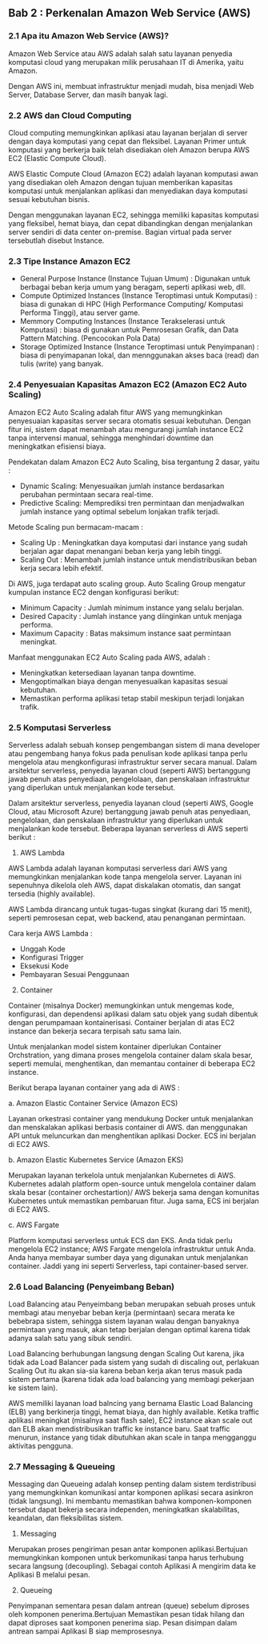 ## Bab 2 : Perkenalan Amazon Web Service (AWS)

### 2.1 Apa itu Amazon Web Service (AWS)?

Amazon Web Service atau AWS adalah salah satu layanan penyedia komputasi cloud yang merupakan milik perusahaan IT di Amerika, yaitu Amazon. 

Dengan AWS ini, membuat infrastruktur menjadi mudah, bisa menjadi Web Server, Database Server, dan masih banyak lagi.

### 2.2 AWS dan Cloud Computing

Cloud computing memungkinkan aplikasi atau layanan berjalan di server dengan daya komputasi yang cepat dan fleksibel. Layanan Primer untuk komputasi yang berkerja baik telah disediakan oleh Amazon berupa AWS EC2 (Elastic Compute Cloud).

AWS Elastic Compute Cloud (Amazon EC2) adalah layanan komputasi awan yang disediakan oleh Amazon dengan tujuan memberikan kapasitas komputasi untuk menjalankan aplikasi dan menyediakan daya komputasi sesuai kebutuhan bisnis.

Dengan menggunakan layanan EC2, sehingga memiliki kapasitas komputasi yang fleksibel, hemat biaya, dan cepat dibandingkan dengan menjalankan server sendiri di data center on-premise. Bagian virtual pada server tersebutlah disebut Instance.

### 2.3 Tipe Instance Amazon EC2

- General Purpose Instance (Instance Tujuan Umum) : Digunakan untuk berbagai beban kerja umum yang beragam, seperti aplikasi web, dll.
- Compute Optimized Instances (Instance Teroptimasi untuk Komputasi) : biasa di gunakan di HPC (High Performance Computing/ Komputasi Performa Tinggi), atau server game.
- Memmory Computing Instances (Instance Terakselerasi untuk Komputasi) : biasa di gunakan untuk Pemrosesan Grafik, dan Data Pattern Matching. (Pencocokan Pola Data)
- Storage Optimized Instance (Instance Teroptimasi untuk Penyimpanan) : biasa di penyimapanan lokal, dan mennggunakan akses baca (read) dan tulis (write) yang banyak.

### 2.4 Penyesuaian Kapasitas Amazon EC2 (Amazon EC2 Auto Scaling)

Amazon EC2 Auto Scaling adalah fitur AWS yang memungkinkan penyesuaian kapasitas server secara otomatis sesuai kebutuhan. Dengan fitur ini, sistem dapat menambah atau mengurangi jumlah instance EC2 tanpa intervensi manual, sehingga menghindari downtime dan meningkatkan efisiensi biaya.

Pendekatan dalam Amazon EC2 Auto Scaling, bisa tergantung 2 dasar, yaitu :
- Dynamic Scaling: Menyesuaikan jumlah instance berdasarkan perubahan permintaan secara real-time.
- Predictive Scaling: Memprediksi tren permintaan dan menjadwalkan jumlah instance yang optimal sebelum lonjakan trafik terjadi.

Metode Scaling pun bermacam-macam : 
- Scaling Up : Meningkatkan daya komputasi dari instance yang sudah berjalan agar dapat menangani beban kerja yang lebih tinggi.
- Scaling Out : Menambah jumlah instance untuk mendistribusikan beban kerja secara lebih efektif.

Di AWS, juga terdapat auto scaling group. Auto Scaling Group mengatur kumpulan instance EC2 dengan konfigurasi berikut:
- Minimum Capacity : Jumlah minimum instance yang selalu berjalan.
- Desired Capacity : Jumlah instance yang diinginkan untuk menjaga performa.
- Maximum Capacity : Batas maksimum instance saat permintaan meningkat.

Manfaat menggunakan EC2 Auto Scaling pada AWS, adalah :
- Meningkatkan ketersediaan layanan tanpa downtime.
- Mengoptimalkan biaya dengan menyesuaikan kapasitas sesuai kebutuhan.
- Memastikan performa aplikasi tetap stabil meskipun terjadi lonjakan trafik.

### 2.5 Komputasi Serverless

Serverless adalah sebuah konsep pengembangan sistem di mana developer atau pengembang hanya fokus pada penulisan kode aplikasi tanpa perlu mengelola atau mengkonfigurasi infrastruktur server secara manual. Dalam arsitektur serverless, penyedia layanan cloud (seperti AWS) bertanggung jawab penuh atas penyediaan, pengelolaan, dan penskalaan infrastruktur yang diperlukan untuk menjalankan kode tersebut. 

Dalam arsitektur serverless, penyedia layanan cloud (seperti AWS, Google Cloud, atau Microsoft Azure) bertanggung jawab penuh atas penyediaan, pengelolaan, dan penskalaan infrastruktur yang diperlukan untuk menjalankan kode tersebut. Beberapa layanan serverless di AWS seperti berikut :

1. AWS Lambda

AWS Lambda adalah layanan komputasi serverless dari AWS yang memungkinkan menjalankan kode tanpa mengelola server. Layanan ini sepenuhnya dikelola oleh AWS, dapat diskalakan otomatis, dan sangat tersedia (highly available).

AWS Lambda dirancang untuk tugas-tugas singkat (kurang dari 15 menit), seperti pemrosesan cepat, web backend, atau penanganan permintaan.

Cara kerja AWS Lambda :
- Unggah Kode
- Konfigurasi Trigger
- Eksekusi Kode
- Pembayaran Sesuai Penggunaan

2. Container 

Container (misalnya Docker) memungkinkan untuk mengemas kode, konfigurasi, dan dependensi aplikasi dalam satu objek yang sudah dibentuk dengan perumpamaan kontainerisasi. Container berjalan di atas EC2 instance dan bekerja secara terpisah satu sama lain.

Untuk menjalankan model sistem kontainer diperlukan Container Orchstration, yang dimana proses mengelola container dalam skala besar, seperti memulai, menghentikan, dan memantau container di beberapa EC2 instance.

Berikut berapa layanan container yang ada di AWS : 

a. Amazon Elastic Container Service (Amazon ECS) 

Layanan orkestrasi container yang mendukung Docker untuk menjalankan dan menskalakan aplikasi berbasis container di AWS. dan menggunakan API untuk meluncurkan dan menghentikan aplikasi Docker. ECS ini berjalan di EC2 AWS.

b. Amazon Elastic Kubernetes Service (Amazon EKS) 

Merupakan layanan terkelola untuk menjalankan Kubernetes di AWS. Kubernetes adalah platform open-source untuk mengelola container dalam skala besar (container orchestartion)/ AWS bekerja sama dengan komunitas Kubernetes untuk memastikan pembaruan fitur. Juga sama, ECS ini berjalan di EC2 AWS.

c. AWS Fargate

Platform komputasi serverless untuk ECS dan EKS. Anda tidak perlu mengelola EC2 instance; AWS Fargate mengelola infrastruktur untuk Anda. Anda hanya membayar sumber daya yang digunakan untuk menjalankan container. Jaddi yang ini seperti Serverless, tapi container-based server.

### 2.6 Load Balancing (Penyeimbang Beban)

Load Balancing atau Penyeimbang beban merupakan sebuah proses untuk membagi atau menyebar beban kerja (permintaan) secara merata ke bebebrapa sistem, sehingga sistem layanan walau dengan banyaknya permintaan yang masuk, akan tetap berjalan dengan optimal karena tidak adanya salah satu yang sibuk sendiri.

Load Balancing berhubungan langsung dengan Scaling Out karena, jika tidak ada Load Balancer pada sistem yang sudah di discaling out, perlakuan Scaling Out itu akan sia-sia karena beban kerja akan terus masuk pada sistem pertama (karena tidak ada load balancing yang membagi pekerjaan ke sistem lain).

AWS memiliki layanan load balncing yang bernama Elastic Load Balancing (ELB) yang berkinerja tinggi, hemat biaya, dan highly available. Ketika traffic aplikasi meningkat (misalnya saat flash sale), EC2 instance akan scale out dan ELB akan mendistribusikan traffic ke instance baru. Saat traffic menurun, instance yang tidak dibutuhkan akan scale in tanpa mengganggu aktivitas pengguna.

### 2.7 Messaging & Queueing

Messaging dan Queueing adalah konsep penting dalam sistem terdistribusi yang memungkinkan komunikasi antar komponen aplikasi secara asinkron (tidak langsung). Ini membantu memastikan bahwa komponen-komponen tersebut dapat bekerja secara independen, meningkatkan skalabilitas, keandalan, dan fleksibilitas sistem.

1. Messaging

Merupakan proses pengiriman pesan antar komponen aplikasi.Bertujuan memungkinkan komponen untuk berkomunikasi tanpa harus terhubung secara langsung (decoupling). Sebagai contoh Aplikasi A mengirim data ke Aplikasi B melalui pesan.

2. Queueing

Penyimpanan sementara pesan dalam antrean (queue) sebelum diproses oleh komponen penerima.Bertujuan Memastikan pesan tidak hilang dan dapat diproses saat komponen penerima siap.
Pesan disimpan dalam antrean sampai Aplikasi B siap memprosesnya.

